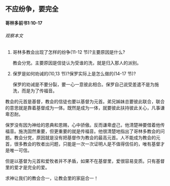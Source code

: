 ## 不应纷争，要完全

#### 哥林多前书1:10-17

###### 观察本文
1. 哥林多教会出现了怎样的纷争(11-12 节)?主要原因是什么?    教会分党。主要原因是信徒认为受谁的洗，就是归入那人的派别。2. 保罗是如何劝诫的(10,13 节)?保罗实际上是怎么做的(14-17 节)?
    保罗的劝诫是不要分裂，要一心一意彼此相合。保罗自己说受差遣不是为施洗，而是为了传福音。

教会的元首是基督，教会的信徒也要以基督为元首。弟兄姊妹总要彼此联合，联合的意思就是靠着基督成为一体。既然是成为一体，就要彼此扶持彼此关心，凡事谦卑忍耐。
保罗没有因为神给的恩典和恩赐，心中骄傲。反而谦卑虚己，他清楚神要借着他传福音。施洗固然重要，但更重要的就是传福音。他很清楚地指出了哥林多教会的问题。教会分党，原因就是没有把基督作为教会的最高元首。人不能成为教会的元首，很多教会的牧者出问题，只能是一次一次证明人是不值得信任的，唯有基督才是唯一可信。
但是以基督为元首和爱牧者并不矛盾，如果不在基督里，爱很容易变质。只有基督里的爱才是完全的爱。
求神让我们的教会合一，让教会里的家庭合一！